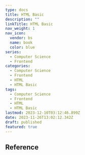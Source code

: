 ```yaml
---
type: docs
title: HTML Basic
description: ""
linkTitle: HTML Basic
nav_weight: 1
nav_icon:
  vendor: bs
  name: book
  color: blue
series:
  - Computer Science
  - Frontend
categories:
  - Computer Science
  - Frontend
  - HTML
  - HTML Basic
tags:
  - Computer Science
  - Frontend
  - HTML
  - HTML Basic
lastmod: 2023-12-10T03:12:46.899Z
date: 2023-11-26T13:02:12.342Z
draft: published
featured: true
---
```


## Reference
